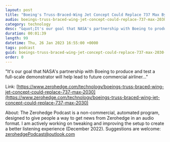 ```yaml
---
layout: post
title: "Boeing's Truss-Braced-Wing Jet Concept Could Replace 737 Max By 2030"
audio: boeings-truss-braced-wing-jet-concept-could-replace-737-max-2030-0
category: technology
desc: "&quot;It's our goal that NASA's partnership with Boeing to produce and test a full-scale demonstrator will help lead to future commercial airliner...&quot;"
duration: 00:01:39
length: 99
datetime: Thu, 26 Jan 2023 16:55:00 +0000
tags: podcast
guid: boeings-truss-braced-wing-jet-concept-could-replace-737-max-2030-0
order: 0
---
```

&quot;It's our goal that NASA's partnership with Boeing to produce and test a full-scale demonstrator will help lead to future commercial airliner...&quot;

Link: [https://www.zerohedge.com/technology/boeings-truss-braced-wing-jet-concept-could-replace-737-max-2030](https://www.zerohedge.com/technology/boeings-truss-braced-wing-jet-concept-could-replace-737-max-2030)

About: The Zerohedge Podcast is a non-commercial, automated program, designed to give people a way to get news from Zerohedge in an audio format.  I am actively working on tweaking and improving the setup to create a better listening experience (December 2022).  Suggestions are welcome: [zerohedgePodcast@outlook.com](mailto:zerohedgePodcast@outlook.com)